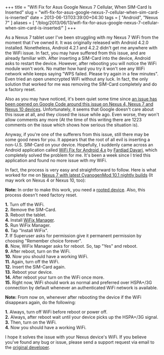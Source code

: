 +++
title = "Wifi Fix for Asus Google Nexus 7 Cellular, When SIM-Card Is Inserted"
slug = "wifi-fix-for-asus-google-nexus-7-cellular-when-sim-card-is-inserted"
date = 2013-06-13T03:39:00+04:30
tags = [ "Android", "Nexus 7" ]
aliases = [ "/blog/2013/06/13/wifi-fix-for-asus-google-nexus-7-cellular-when-sim-card-is-inserted/" ]
+++

As a Nexus 7 tablet user I've been struggling with my Nexus 7 WiFi from the moment that I've owned it. It was originally released with Android 4.2.0 installed. Nonetheless, Android 4.2.1 and 4.2.2 didn't get me anywhere with the WiFi issue. In fact, you may have suffered from this issue, and are already familiar with. After inserting a SIM-Card into the device, Android asks to restart the device. However, after rebooting you will notice the WiFi module won't work. No matter how hard you try it won't see any WiFi network while keeps saying "WPS failed. Please try again in a few minutes". Even tried an open unencrypted WiFi without any luck. In fact, the only solution that worked for me was removing the SIM-Card completely and do a factory reset.

Also as you may have noticed, it's been quiet some time since [an issue has been opened on Google Code around this issue on Nexus 4, Nexus 7 and Nexus 10 devices](http://code.google.com/p/android/issues/detail?id=40065). Unfortunately, it seems that Google doesn't care about this issue at all, and they closed the issue while ago. Even worse, they won't allow comments any more (At the time of this writing there are 1223 comments on the issue which shows how serious the situation is).

Anyway, if you're one of the sufferers from this issue, still there may be some good news for you. It appears that the root of all evil is inserting a non-U.S. SIM-Card on your device. Hopefully, I suddenly came across an Android application called [WiFi Fix for Android 4.x](http://www.fardjad.com/android/wifix/) by [Fardjad Davari](http://www.fardjad.com/), which completely solved the problem for me. It's been a week since I tried this application and found no more issue with my WiFi.

In fact, the process is very easy and straightforward to follow. Here is what worked for me on [Nexus 7 with latest CyanogenMod 10.1 nightly builds](http://get.cm/?device=tilapia) (It may work on Nexus 4 or Nexus 10, too):

<!--more-->

**Note:** In order to make this work, you need a [rooted device](http://en.wikipedia.org/wiki/Android_rooting). Also, this process doesn't need factory reset.

**1.** Turn off the WiFi.  
**2.** Remove the SIM-Card.  
**3.** Reboot the tablet.  
**4.** Install [WiFix Manager](http://www.fardjad.com/android/wifix/wifixmanager.apk).  
**5.** Run WiFix Manager.  
**6.** Tap "Install WiFix".  
**7.** If Superuser asks for permission give it permanent permission by choosing "Remember choice forever".  
**8.** Now, WiFix Manager asks for reboot. So, tap "Yes" and reboot.  
**9.** After reboot, turn on the WiFi.  
**10.** Now you should have a working WiFi.  
**11.** Again, turn off the WiFi.  
**12.** Insert the SIM-Card again.  
**13.** Reboot your device.  
**14.** After reboot your turn on the WiFi once more.  
**15.** Right now, WiFi should work as normal and preferred over HSPA+/3G connection by default whenever an authenticated WiFi network is available.  

**Note:** From now on, whenever after rebooting the device if the WiFi disappears again, do the following:

**1.** Always, turn off WiFi before reboot or power off.  
**2.** Always, after reboot wait until your device picks up the HSPA+/3G signal.  
**3.** Then, turn on the WiFi.  
**4.** Now you should have a working WiFi.  

I hope it solves the issue with your Nexus device's WiFi. If you believe you've found any bug or issue, please send a support request via email to the [original developer](http://www.fardjad.com/).
